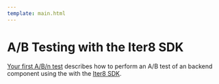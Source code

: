 ```yaml
---
template: main.html
---
```


# A/B Testing with the Iter8 SDK

[Your first A/B/n test](../getting-started/first-abn.md) describes how to perform an A/B test of an backend component using the with the [Iter8 SDK](../user-guide/abn/about.md).